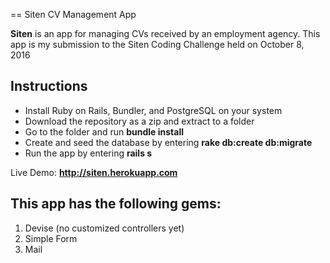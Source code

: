 == Siten CV Management App

**Siten** is an app for managing CVs received by an employment agency. This app is my submission to the Siten Coding Challenge held on October 8, 2016

## Instructions

- Install Ruby on Rails, Bundler, and PostgreSQL on your system
- Download the repository as a zip and extract to a folder
- Go to the folder and run **bundle install**
- Create and seed the database by entering **rake db:create db:migrate** 
- Run the app by entering **rails s**

Live Demo: **http://siten.herokuapp.com**

## This app has the following gems:

1. Devise (no customized controllers yet)
2. Simple Form
3. Mail